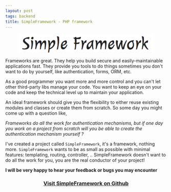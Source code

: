```yaml
---
layout: post
tags: backend
title: SimpleFramework - PHP framework
---
```


<figure>
  <a title="visit SimpleFramework website" href="http://simple-php-framework.org/">
    <img alt="Simple framework logo" src="/assets/images/2011-simple-php-framework/sf-logo.png" />
  </a>
</figure>

Frameworks are great. They help you build secure and easily-maintainable applications fast. They provide you tools to do things sometimes you don't want to do by yourself, like authentication, forms, ORM, etc. 

As a good programmer you want more and more control and you can't let other third-party libs manage your code. You want to keep an eye on your code and keep the technical level up to maintain your application. 

An ideal framework should give you the flexibility to either reuse existing modules and classes or create them from scratch. So some day you might come up with a question like,

_Frameworks do all the work for authentication mechanisms, but if one day you work on a project from scratch will you be able to create the authentication mechanism yourself ?_

I've created a project called `SimpleFramework`, it's a framework, nothing more. `SimpleFramework` wants to be as small as possible with minimal features: templating, routing, controller, .. SimpleFramework doesn't want to do all the work for you, you are the real conductor of your project!

__I will be very happy to hear your feedback or bugs you may encounter__

<div style="text-align:center">
  <h3>
    <a href="https://github.com/julesbou/SimpleFramework">Visit SimpleFramework on Github</a>
  </h3>
</div>
